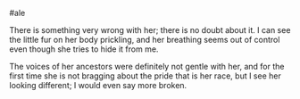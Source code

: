 #ale 

There is something very wrong with her; there is no doubt about it. I can see the little fur on her body prickling, and her breathing seems out of control even though she tries to hide it from me.

The voices of her ancestors were definitely not gentle with her, and for the first time she is not bragging about the pride that is her race, but I see her looking different; I would even say more broken.